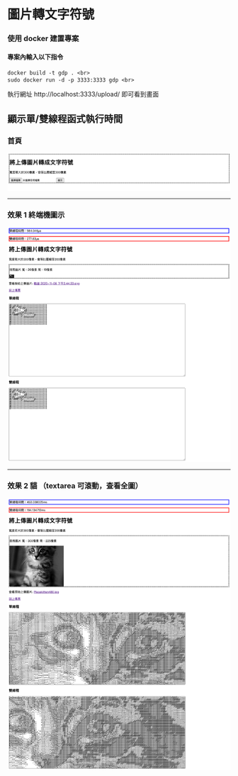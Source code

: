 # 圖片轉文字符號

### 使用 docker 建置專案

#### 專案內輸入以下指令

```
docker build -t gdp . <br>
sudo docker run -d -p 3333:3333 gdp <br>
```

執行網址 http://localhost:3333/upload/ 即可看到畫面 <br>

## 顯示單/雙線程函式執行時間

### 首頁

![image](gitImage/index.png)

<hr>

### 效果 1 終端機圖示

![image](gitImage/cmd.png)

<hr>

### 效果 2 貓 （textarea 可滾動，查看全圖）

![image](gitImage/cat.png)
